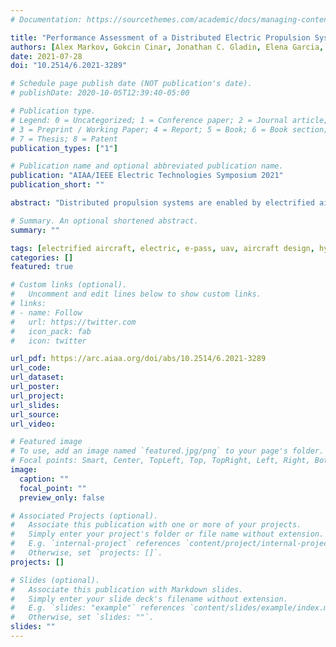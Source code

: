 ```yaml
---
# Documentation: https://sourcethemes.com/academic/docs/managing-content/

title: "Performance Assessment of a Distributed Electric Propulsion System for a Medium Altitude Long Endurance Unmanned Aerial Vehicle"
authors: [Alex Markov, Gokcin Cinar, Jonathan C. Gladin, Elena Garcia, Russell K. Denney, Soumya S. Patnaik, and Dimitri Mavris]
date: 2021-07-28
doi: "10.2514/6.2021-3289"

# Schedule page publish date (NOT publication's date).
# publishDate: 2020-10-05T12:39:40-05:00

# Publication type.
# Legend: 0 = Uncategorized; 1 = Conference paper; 2 = Journal article;
# 3 = Preprint / Working Paper; 4 = Report; 5 = Book; 6 = Book section;
# 7 = Thesis; 8 = Patent
publication_types: ["1"]

# Publication name and optional abbreviated publication name.
publication: "AIAA/IEEE Electric Technologies Symposium 2021"
publication_short: ""

abstract: "Distributed propulsion systems are enabled by electrified aircraft and can provide aero-propulsive benefits. The magnitude and impact of these benefits rely on the location of propulsors on the vehicle, the amount of propulsive force generated by those propulsors, vehicle geometry, and the extent of hybridization of the propulsion system. With an increased number of degrees of freedom over conventionally electrified aircraft, the full extent of the impacts of this technology have not yet been explored, especially for military applications. This study builds on a previous one that implemented a series hybrid and turboeletric propulsion architecture on a turboprop UAV, by introducing a distributed electric propulsion system on the same vehicle. The previous study showed that with a hybrid architecture, the same performance, in terms of range and endurance, could not be achieved for a fixed gross take-off weight. This study investigates the impact of the distributed propulsion system with the goal of identifying the benefits over the previous vehicle and determining the level of technology required to break even with the conventional propulsion UAV. In incorporating the new propulsion system, the engine and main motor are resized, leading edge wing mounted propellers and motors are added to the configuration, and a new battery sizing strategy is implemented. Preliminary results show that, although this new system shows increased range and endurance over the series hybrid vehicle, it still falls short compared to the conventional vehicle with current levels of technology. Although improvements are needed to the electrical system technology to reduce the weight enough to break even with the conventional system, the new vehicle shows increased performance during climb, and has the capability to store energy during the mission. With the proper power management and battery utilization strategies, this system can provide reduction in fuel burn and improved performance during certain phases of the mission which could be beneficial for military applications."

# Summary. An optional shortened abstract.
summary: ""

tags: [electrified aircraft, electric, e-pass, uav, aircraft design, hybridization, power management, propulsion architecture]
categories: []
featured: true

# Custom links (optional).
#   Uncomment and edit lines below to show custom links.
# links:
# - name: Follow
#   url: https://twitter.com
#   icon_pack: fab
#   icon: twitter

url_pdf: https://arc.aiaa.org/doi/abs/10.2514/6.2021-3289
url_code:
url_dataset:
url_poster:
url_project:
url_slides:
url_source:
url_video:

# Featured image
# To use, add an image named `featured.jpg/png` to your page's folder. 
# Focal points: Smart, Center, TopLeft, Top, TopRight, Left, Right, BottomLeft, Bottom, BottomRight.
image:
  caption: ""
  focal_point: ""
  preview_only: false

# Associated Projects (optional).
#   Associate this publication with one or more of your projects.
#   Simply enter your project's folder or file name without extension.
#   E.g. `internal-project` references `content/project/internal-project/index.md`.
#   Otherwise, set `projects: []`.
projects: []

# Slides (optional).
#   Associate this publication with Markdown slides.
#   Simply enter your slide deck's filename without extension.
#   E.g. `slides: "example"` references `content/slides/example/index.md`.
#   Otherwise, set `slides: ""`.
slides: ""
---
```

